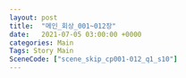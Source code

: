 ```yaml
---
layout: post
title:  "메인_회상_001~012장"
date:   2021-07-05 03:00:00 +0000
categories: Main
Tags: Story Main
SceneCode: ["scene_skip_cp001-012_q1_s10"]
---
```

